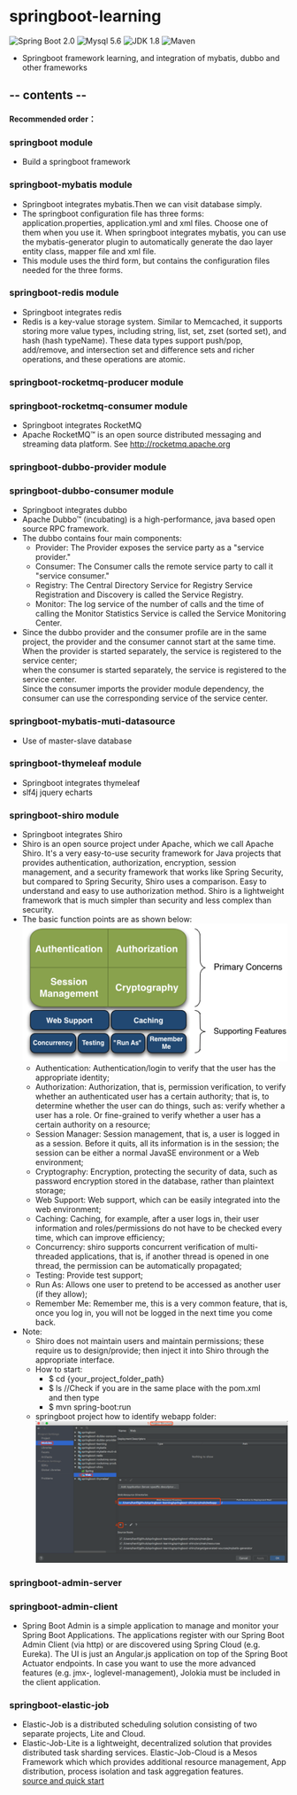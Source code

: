# springboot-learning
![Spring Boot 2.0](https://img.shields.io/badge/Spring%20Boot-2.0-brightgreen.svg)
![Mysql 5.6](https://img.shields.io/badge/Mysql-5.6-blue.svg)
![JDK 1.8](https://img.shields.io/badge/JDK-1.8-brightgreen.svg)
![Maven](https://img.shields.io/badge/Maven-3.5.0-yellowgreen.svg)
 * Springboot framework learning, and integration of mybatis, dubbo and other frameworks

## -- contents --

#### Recommended order：

### springboot module
 * Build a springboot framework
 
### springboot-mybatis module
 * Springboot integrates mybatis.Then we can visit database simply.  
 * The springboot configuration file has three forms: application.properties, application.yml and xml files. 
 Choose one of them when you use it. When springboot integrates mybatis, you can use the mybatis-generator plugin 
 to automatically generate the dao layer entity class, mapper file and xml file.  
 * This module uses the third form, but contains the configuration files needed for the three forms.
 
### springboot-redis module
 * Springboot integrates redis  
 * Redis is a key-value storage system. Similar to Memcached, it supports storing more value types, 
 including string, list, set, zset (sorted set), and hash (hash typeName). These data types support push/pop, add/remove, 
 and intersection set and difference sets and richer operations, and these operations are atomic.
 
### springboot-rocketmq-producer module  
### springboot-rocketmq-consumer module
 * Springboot integrates RocketMQ
 * Apache RocketMQ™ is an open source distributed messaging and streaming data platform.
 See http://rocketmq.apache.org
  
### springboot-dubbo-provider module
### springboot-dubbo-consumer module
 * Springboot integrates dubbo
 * Apache Dubbo™ (incubating) is a high-performance, java based open source RPC framework.
 * The dubbo contains four main components:    
   * Provider: The Provider exposes the service party as a "service provider."   
   * Consumer: The Consumer calls the remote service party to call it "service consumer."   
   * Registry: The Central Directory Service for Registry Service Registration and Discovery is called the 
   Service Registry.   
   * Monitor: The log service of the number of calls and the time of calling the Monitor Statistics Service is called 
   the Service Monitoring Center. 
 * Since the dubbo provider and the consumer profile are in the same project, the provider and the consumer cannot start 
 at the same time.   
 When the provider is started separately, the service is registered to the service center;   
 when the consumer is started separately, the service is registered to the service center.   
 Since the consumer imports the provider module dependency, the consumer can use the corresponding service of the 
 service center.
  
### springboot-mybatis-muti-datasource
 *  Use of master-slave database
  
### springboot-thymeleaf module
 * Springboot integrates thymeleaf
 * slf4j jquery echarts
 
### springboot-shiro module
 * Springboot integrates Shiro
 * Shiro is an open source project under Apache, which we call Apache Shiro. It's a very easy-to-use security framework 
 for Java projects that provides authentication, authorization, encryption, session management, and a security framework 
 that works like Spring Security, but compared to Spring Security, Shiro uses a comparison. Easy to understand and 
 easy to use authorization method. Shiro is a lightweight framework that is much simpler than security and less 
 complex than security.  
 * The basic function points are as shown below:  
 ![image text](images/shiro_function_points.png)  
   * Authentication: Authentication/login to verify that the user has the appropriate identity;
   * Authorization: Authorization, that is, permission verification, to verify whether an authenticated user has a 
   certain authority; that is, to determine whether the user can do things, such as: verify whether a user has a role. 
   Or fine-grained to verify whether a user has a certain authority on a resource;
   * Session Manager: Session management, that is, a user is logged in as a session. Before it quits, all its 
   information is in the session; the session can be either a normal JavaSE environment or a Web environment;
   * Cryptography: Encryption, protecting the security of data, such as password encryption stored in the database, 
   rather than plaintext storage;
   * Web Support: Web support, which can be easily integrated into the web environment;
   * Caching: Caching, for example, after a user logs in, their user information and roles/permissions do not have to be 
   checked every time, which can improve efficiency;
   * Concurrency: shiro supports concurrent verification of multi-threaded applications, that is, if another thread is 
   opened in one thread, the permission can be automatically propagated;
   * Testing: Provide test support;
   * Run As: Allows one user to pretend to be accessed as another user (if they allow);
   * Remember Me: Remember me, this is a very common feature, that is, once you log in, you will not be logged in the 
   next time you come back.
 * Note: 
   * Shiro does not maintain users and maintain permissions; these require us to design/provide; then inject it into 
   Shiro through the appropriate interface.  
   * How to start:  
     * $ cd {your_project_folder_path}  
     * $ ls //Check if you are in the same place with the pom.xml  
     and then type  
     * $ mvn spring-boot:run
   * springboot project how to identify webapp folder:  
   ![image text](images/webapp.png)
   
### springboot-admin-server
### springboot-admin-client
 * Spring Boot Admin is a simple application to manage and monitor your Spring Boot Applications. The applications 
 register with our Spring Boot Admin Client (via http) or are discovered using Spring Cloud (e.g. Eureka). 
 The UI is just an Angular.js application on top of the Spring Boot Actuator endpoints. In case you want to use the 
 more advanced features (e.g. jmx-, loglevel-management), Jolokia must be included in the client application.
 
 ### springboot-elastic-job 
  * Elastic-Job is a distributed scheduling solution consisting of two separate projects, Lite and Cloud.
  * Elastic-Job-Lite is a lightweight, decentralized solution that provides distributed task sharding services.
  Elastic-Job-Cloud is a Mesos Framework which which provides additional resource management, App distribution,
  process isolation and task aggregation features.  
 [source and quick start](https://github.com/elasticjob/elastic-job-lite)
 
 
 
 
 
 
 
 
 
 
 
 
 
 
 
 
 
 
 
 
 
 
 
 
 
 
 
 
 
 
 
 
 
  
  